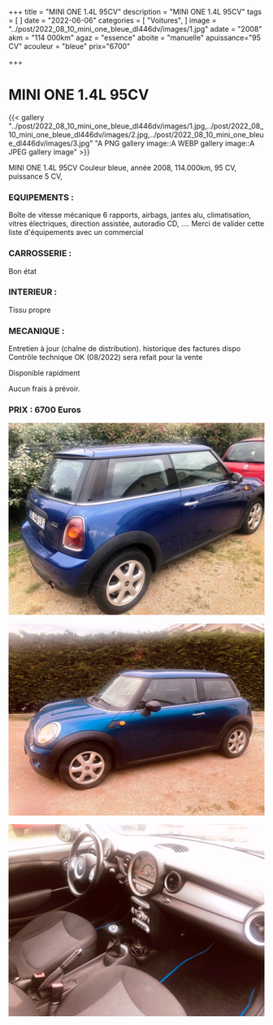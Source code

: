 +++
title = "MINI ONE 1.4L 95CV"
description = "MINI ONE 1.4L 95CV"
tags = [
]
date = "2022-06-06"
categories = [
    "Voitures",
]
image = "../post/2022_08_10_mini_one_bleue_dl446dv/images/1.jpg"
adate = "2008"
akm = "114 000km"
agaz = "essence"
aboite = "manuelle"
apuissance="95 CV"
acouleur = "bleue"
prix="6700"

+++

# MINI ONE 1.4L 95CV

{{< gallery "../post/2022_08_10_mini_one_bleue_dl446dv/images/1.jpg,../post/2022_08_10_mini_one_bleue_dl446dv/images/2.jpg,../post/2022_08_10_mini_one_bleue_dl446dv/images/3.jpg" "A PNG gallery image::A WEBP gallery image::A JPEG gallery image" >}}


MINI ONE 1.4L 95CV Couleur bleue, année 2008, 114.000km, 95 CV, puissance 5 CV,

###  EQUIPEMENTS :
Boîte de vitesse mécanique 6 rapports, airbags, jantes alu, climatisation, vitres électriques, direction assistée, autoradio CD, ….
Merci de valider cette liste d'équipements avec un commercial

### CARROSSERIE :
Bon état

### INTERIEUR :
Tissu propre

###  MECANIQUE :
Entretien à jour (chaîne de distribution). historique des factures dispo
Contrôle technique OK (08/2022) sera refait pour la vente

Disponible rapidment

Aucun frais à prévoir.

### PRIX : 6700 Euros


<!-- more -->


![](images/1.jpg)

![](images/2.jpg)

![](images/3.jpg)

